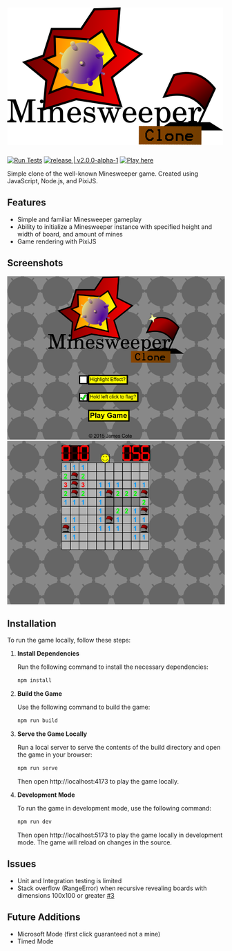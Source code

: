 # ![MinesweeperClone](public/img/Logo.png "MinesweeperClone Logo")

[![Run Tests](https://github.com/Coteh/MinesweeperClone/actions/workflows/run-tests.yml/badge.svg)](https://github.com/Coteh/MinesweeperClone/actions/workflows/run-tests.yml)
[![release | v2.0.0-alpha-1](https://img.shields.io/badge/release-v2.0.0-alpha-1-00b2ff.svg)](https://github.com/Coteh/MinesweeperClone/releases/tag/v2.0.0-alpha-1)
[![Play here](https://img.shields.io/badge/play-here-yellow.svg)](http://coteh.github.io/MinesweeperClone/)

Simple clone of the well-known Minesweeper game. Created using JavaScript, Node.js, and PixiJS.

## Features
- Simple and familiar Minesweeper gameplay
- Ability to initialize a Minesweeper instance with specified height and width of board, and amount of mines
- Game rendering with PixiJS

## Screenshots
![Title Screen](screenshots/title.png "Title Screen")
![In-Game](screenshots/game.png "In-Game")

## Installation
To run the game locally, follow these steps:

1. **Install Dependencies**

   Run the following command to install the necessary dependencies:
   ```sh
   npm install
   ```

2. **Build the Game**

    Use the following command to build the game:
    ```sh
    npm run build
    ```

3. **Serve the Game Locally**

    Run a local server to serve the contents of the build directory and open the game in your browser:
    ```sh
    npm run serve
    ```

    Then open http://localhost:4173 to play the game locally.

4. **Development Mode**

    To run the game in development mode, use the following command:
    ```sh
    npm run dev
    ```

    Then open http://localhost:5173 to play the game locally in development mode. The game will reload on changes in the source.

## Issues
- Unit and Integration testing is limited
- Stack overflow (RangeError) when recursive revealing boards with dimensions 100x100 or greater [#3](https://github.com/Coteh/MinesweeperClone/issues/3)

## Future Additions
- Microsoft Mode (first click guaranteed not a mine)
- Timed Mode
